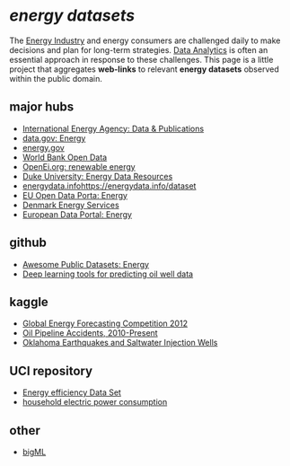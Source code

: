 #  _energy datasets_
The [Energy Industry](https://en.wikipedia.org/wiki/Energy_industry) and energy consumers are challenged daily to make decisions and plan for long-term strategies. [Data Analytics](https://en.wikipedia.org/wiki/Data_analysis) is often an essential approach in response to these challenges. This page is a little project that aggregates __web-links__ to relevant __energy datasets__ observed within the public domain.

## major hubs
* [International Energy Agency: Data & Publications](https://webstore.iea.org/)
* [data.gov: Energy](https://catalog.data.gov/dataset?groups=energy9485#topic=energy_navigation)
* [energy.gov](https://www.energy.gov/data/open-energy-data)
* [World Bank Open Data](https://data.worldbank.org/)
* [OpenEi.org: renewable energy](https://openei.org/datasets/dataset?tags=renewable+energy)
* [Duke University: Energy Data Resources](https://energy.duke.edu/research/energy-data/resources)
* [energydata.info]()https://energydata.info/dataset
* [EU Open Data Porta: Energy](https://data.europa.eu/euodp/data/group/eurovoc_domain_100159)
* [Denmark Energy Services](https://www.energidataservice.dk/dataset)
* [European Data Portal: Energy](https://www.europeandataportal.eu/data/en/dataset/energie-energies-renouvelables)


## github
* [Awesome Public Datasets: Energy](https://github.com/awesomedata/awesome-public-datasets#energy)
* [Deep learning tools for predicting oil well data](https://github.com/akashlevy/Deep-Learn-Oil)

## kaggle
* [Global Energy Forecasting Competition 2012](https://www.kaggle.com/c/global-energy-forecasting-competition-2012-load-forecasting)
* [Oil Pipeline Accidents, 2010-Present](https://www.kaggle.com/usdot/pipeline-accidents)
* [Oklahoma Earthquakes and Saltwater Injection Wells](https://www.kaggle.com/ksuchris2000/oklahoma-earthquakes-and-saltwater-injection-wells)

## UCI repository
* [Energy efficiency Data Set](https://archive.ics.uci.edu/ml/datasets/energy+efficiency)
* [household electric power consumption](https://archive.ics.uci.edu/ml/datasets/individual+household+electric+power+consumption)

## other
* [bigML](https://bigml.com/gallery/datasets/energy_oil_and_gas)
